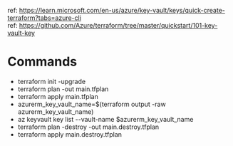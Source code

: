 ref: https://learn.microsoft.com/en-us/azure/key-vault/keys/quick-create-terraform?tabs=azure-cli  
ref: https://github.com/Azure/terraform/tree/master/quickstart/101-key-vault-key  

# Commands
- terraform init -upgrade
- terraform plan -out main.tfplan
- terraform apply main.tfplan
- azurerm_key_vault_name=$(terraform output -raw azurerm_key_vault_name)
- az keyvault key list --vault-name $azurerm_key_vault_name
- terraform plan -destroy -out main.destroy.tfplan
- terraform apply main.destroy.tfplan